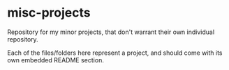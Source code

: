 # misc-projects

Repository for my minor projects, that don't warrant their own individual repository.

Each of the files/folders here represent a project, and should come with its own embedded README section.